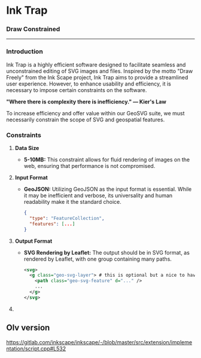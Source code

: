 # Ink Trap

### Draw Constrained

---

### Introduction

Ink Trap is a highly efficient software designed to facilitate seamless and unconstrained 
editing of SVG images and files. Inspired by the motto "Draw Freely" from the Ink Scape project, 
Ink Trap aims to provide a streamlined user experience. However, to enhance usability and 
efficiency, it is necessary to impose certain constraints on the software.

**"Where there is complexity there is inefficiency." — Kier's Law**

To increase efficiency and offer value within our GeoSVG suite, we must necessarily constrain 
the scope of SVG and geospatial features.

### Constraints

1. **Data Size**
    - **5-10MB:** This constraint allows for fluid rendering of images on the web, ensuring that performance is not compromised.

2. **Input Format**
    - **GeoJSON:** Utilizing GeoJSON as the input format is essential. While it may be inefficient and verbose, its universality and human readability make it the standard choice.
      ```json
      {
        "type": "FeatureCollection",
        "features": [...]
      }
      ```

3. **Output Format**
    - **SVG Rendering by Leaflet:** The output should be in SVG format, as rendered by Leaflet, with one group containing many paths.
      ```xml
      <svg>
        <g class="geo-svg-layer"> # this is optional but a nice to have
          <path class="geo-svg-feature" d="..." />
          ...
        </g>
      </svg>
      ```
      
4. 

## Olv version 

https://gitlab.com/inkscape/inkscape/-/blob/master/src/extension/implementation/script.cpp#L532


